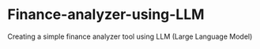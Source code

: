 # Finance-analyzer-using-LLM
Creating a simple finance analyzer tool using LLM (Large Language Model)
